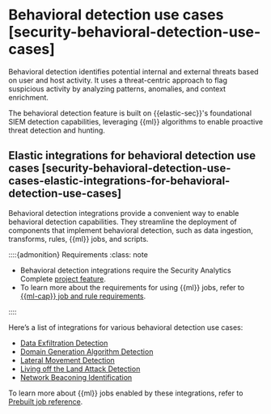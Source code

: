 # Behavioral detection use cases [security-behavioral-detection-use-cases]

Behavioral detection identifies potential internal and external threats based on user and host activity. It uses a threat-centric approach to flag suspicious activity by analyzing patterns, anomalies, and context enrichment.

The behavioral detection feature is built on {{elastic-sec}}'s foundational SIEM detection capabilities, leveraging {{ml}} algorithms to enable proactive threat detection and hunting.


## Elastic integrations for behavioral detection use cases [security-behavioral-detection-use-cases-elastic-integrations-for-behavioral-detection-use-cases]

Behavioral detection integrations provide a convenient way to enable behavioral detection capabilities. They streamline the deployment of components that implement behavioral detection, such as data ingestion, transforms, rules, {{ml}} jobs, and scripts.

::::{admonition} Requirements
:class: note

* Behavioral detection integrations require the Security Analytics Complete [project feature](../../../deploy-manage/deploy/elastic-cloud/project-settings.md).
* To learn more about the requirements for using {{ml}} jobs, refer to [{{ml-cap}} job and rule requirements](../../../solutions/security/advanced-entity-analytics/machine-learning-job-rule-requirements.md).

::::


Here’s a list of integrations for various behavioral detection use cases:

* [Data Exfiltration Detection](integration-docs://docs/reference/ingestion-tools/integrations/ded.md)
* [Domain Generation Algorithm Detection](integration-docs://docs/reference/ingestion-tools/integrations/dga.md)
* [Lateral Movement Detection](integration-docs://docs/reference/ingestion-tools/integrations/lmd.md)
* [Living off the Land Attack Detection](integration-docs://docs/reference/ingestion-tools/integrations/problemchild.md)
* [Network Beaconing Identification](integration-docs://docs/reference/ingestion-tools/integrations/beaconing.md)

To learn more about {{ml}} jobs enabled by these integrations, refer to [Prebuilt job reference](docs-content://docs/reference/security/prebuilt-jobs.md).

